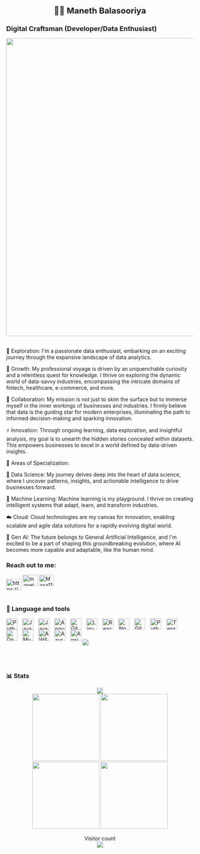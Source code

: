 <p align="center">
  <h1 align="center" style="font-size: 22px;"> 🏄‍♂️ Maneth Balasooriya  </h1>
</p>

<p align="center">
  <h2 align="left" style="font-size: 18px;"> Digital Craftsman (Developer/Data Enthusiast) </h2>
</p>

<p align="center">
<img src="https://user-images.githubusercontent.com/74038190/225813708-98b745f2-7d22-48cf-9150-083f1b00d6c9.gif" width="800">
<br><br>
</p>

<p align = "left">

🔭 Exploration: I'm a passionate data enthusiast, embarking on an exciting journey through the expansive landscape of data analytics.

🌱 Growth: My professional voyage is driven by an unquenchable curiosity and a relentless quest for knowledge. I thrive on exploring the dynamic world of data-savvy industries, encompassing the intricate domains of fintech, healthcare, e-commerce, and more.

🤝 Collaboration: My mission is not just to skim the surface but to immerse myself in the inner workings of businesses and industries. I firmly believe that data is the guiding star for modern enterprises, illuminating the path to informed decision-making and sparking innovation.

⚡ Innovation: Through ongoing learning, data exploration, and insightful analysis, my goal is to unearth the hidden stories concealed within datasets. This empowers businesses to excel in a world defined by data-driven insights.

🎯 Areas of Specialization:

🧬 Data Science: My journey delves deep into the heart of data science, where I uncover patterns, insights, and actionable intelligence to drive businesses forward.

🤖 Machine Learning: Machine learning is my playground. I thrive on creating intelligent systems that adapt, learn, and transform industries.

☁️ Cloud: Cloud technologies are my canvas for innovation, enabling scalable and agile data solutions for a rapidly evolving digital world.

🧠 Gen AI: The future belongs to General Artificial Intelligence, and I'm excited to be a part of shaping this groundbreaking evolution, where AI becomes more capable and adaptable, like the human mind.

</p>

<h3 align="left">Reach out to me:</h3>
<p align="left">
<a href="https://www.linkedin.com/in/maneth-balasooriya/" target="blank"><img align="center" src="https://raw.githubusercontent.com/rahuldkjain/github-profile-readme-generator/master/src/images/icons/Social/linked-in-alt.svg" alt="https://www.linkedin.com/in/maneth-balasooriya/" height="30" width="40" /></a>
<a href="https://www.kaggle.com/manethbalasooriya" target="blank"><img align "center" src="https://raw.githubusercontent.com/rahuldkjain/github-profile-readme-generator/master/src/images/icons/Social/kaggle.svg" alt="manethbalasooriya" height="30" width="40" /></a>
<a href="https://leetcode.com/Maxa11/" target="blank"><img align "center" src="https://raw.githubusercontent.com/rahuldkjain/github-profile-readme-generator/master/src/images/icons/Social/leet-code.svg" alt="Maxa11" height="30" width="40" /></a>
</p>

#

### 🧰 Language and tools

<div>
<img align="left" alt="Python" width="30px" style="padding-right:10px;" src="https://cdn.jsdelivr.net/gh/devicons/devicon/icons/python/python-plain.svg" />
<img align="left" alt="Java" width="30px" style="padding-right:10px;" src="https://cdn.jsdelivr.net/gh/devicons/devicon/icons/java/java-original.svg"/>
<img align="left" alt="JavaScript" width="30px" style="padding-right:10px;" src="https://cdn.jsdelivr.net/gh/devicons/devicon/icons/javascript/javascript-plain.svg" />
<img align="left" alt="Angular" width="30px" style="padding-right:10px;" src="https://cdn.jsdelivr.net/gh/devicons/devicon/icons/angularjs/angularjs-plain.svg" />
<img align="left" alt="Git" width="30px" style="padding-right:10px;" src="https://cdn.jsdelivr.net/gh/devicons/devicon/icons/git/git-original.svg" />
<img align="left" alt="Linux" width="30px" style="padding-right:10px;" src="https://cdn.jsdelivr.net/gh/devicons/devicon/icons/linux/linux-original.svg" />
<img align="left" alt="React" width="30px" style="padding-right:10px;" src="https://cdn.jsdelivr.net/gh/devicons/devicon/icons/react/react-original.svg" />
<img align="left" alt="NodeJS" width="30px" style="padding-right:10px;" src="https://cdn.jsdelivr.net/gh/devicons/devicon/icons/nodejs/nodejs-original.svg" />
<img align="left" alt="GitHub" width="30px" style="padding-right:10px;" src="https://cdn.jsdelivr.net/gh/devicons/devicon/icons/github/github-original.svg" />
<img align="left" alt="Python" width="30px" style="padding-right:10px;" src="https://cdn.jsdelivr.net/gh/devicons/devicon/icons/numpy/numpy-original.svg" />
<img align="left" alt="Tensorflow" width="30px" style="padding-right:10px;" src="https://cdn.jsdelivr.net/gh/devicons/devicon/icons/tensorflow/tensorflow-original.svg" />
<img align="left" alt="Docker" width="30px" style="padding-right:10px;" src="https://cdn.jsdelivr.net/gh/devicons/devicon/icons/docker/docker-plain-wordmark.svg" />
<img align="left" alt="Mysql" width="30px" style="padding-right:10px;" src="https://cdn.jsdelivr.net/gh/devicons/devicon/icons/mysql/mysql-original-wordmark.svg" />
<img align="left" alt="AWS" width="30px" style="padding-right:10px;" src="https://cdn.jsdelivr.net/gh/devicons/devicon/icons/amazonwebservices/amazonwebservices-original-wordmark.svg" />
<img align="left" alt="Azure" width="30px" style="padding-right:10px;" src="https://cdn.jsdelivr.net/gh/devicons/devicon/icons/azure/azure-original-wordmark.svg" />
<img align="left" alt="Ansible" width="30px" src="https://cdn.jsdelivr.net/gh/devicons/devicon/icons/ansible/ansible-plain-wordmark.svg" />
<br />
</div>

#

<p>
<img src="https://github.com/Anmol-Baranwal/Cool-GIFs-For-GitHub/assets/74038190/d48893bd-0757-481c-8d7e-ba3e163feae7" />

<br><br>

</p>

### 📊 Stats

<div align="center">
<!--   <image alt="Maneth's GitHub stats" src="https://github-readme-stats.vercel.app/api?username=manethportfolio&show_icons=true&theme=radical&count_private=true"/> -->
  <!--img src="https://user-images.manethportfolio/20955511/183303779-56649d30-2226-4797-b001-0ca1c3902132.png&theme=prussian"/> -->
  <img src="https://github-readme-streak-stats.herokuapp.com/?user=manethportfolio&theme=dark"/>
  <br>
  <img height="180em" src="https://github-profile-summary-cards.vercel.app/api/cards/profile-details?username=manethportfolio&theme=github_dark" />
  <img height="180em" src="https://github-profile-summary-cards.vercel.app/api/cards/repos-per-language?username=manethportfolio&theme=github_dark"  />
  <img height="180em" src="https://github-profile-summary-cards.vercel.app/api/cards/most-commit-language?username=manethportfolio&theme=github_dark"  />
  <img height="180em" src="https://github-profile-summary-cards.vercel.app/api/cards/productive-time?username=manethportfolio&theme=github_dark" />

</div>

<p align="center">
  Visitor count<br>
  <img src="https://profile-counter.glitch.me/manethportfolio/count.svg" />
</p>
